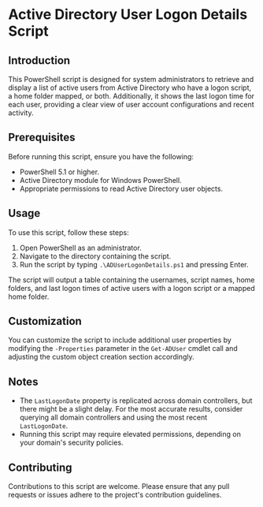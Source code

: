 # Active Directory User Logon Details Script

## Introduction
This PowerShell script is designed for system administrators to retrieve and display a list of active users from Active Directory who have a logon script, a home folder mapped, or both. Additionally, it shows the last logon time for each user, providing a clear view of user account configurations and recent activity.

## Prerequisites
Before running this script, ensure you have the following:
- PowerShell 5.1 or higher.
- Active Directory module for Windows PowerShell.
- Appropriate permissions to read Active Directory user objects.

## Usage
To use this script, follow these steps:
1. Open PowerShell as an administrator.
2. Navigate to the directory containing the script.
3. Run the script by typing `.\ADUserLogonDetails.ps1` and pressing Enter.

The script will output a table containing the usernames, script names, home folders, and last logon times of active users with a logon script or a mapped home folder.

## Customization
You can customize the script to include additional user properties by modifying the `-Properties` parameter in the `Get-ADUser` cmdlet call and adjusting the custom object creation section accordingly.

## Notes
- The `LastLogonDate` property is replicated across domain controllers, but there might be a slight delay. For the most accurate results, consider querying all domain controllers and using the most recent `LastLogonDate`.
- Running this script may require elevated permissions, depending on your domain's security policies.

## Contributing
Contributions to this script are welcome. Please ensure that any pull requests or issues adhere to the project's contribution guidelines.
